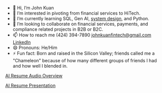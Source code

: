 - 👋 Hi, I’m John Kuan
- 👀 I’m interested in pivoting from financial services to HiTech.
- 🌱 I’m currently learning SQL, Gen AI, [system design](https://www.amazon.com/System-Design-Interview-insiders-Second/dp/B08CMF2CQF), and Python.
- 💞️ I’m looking to collaborate on financial services, payments, and compliance related projects in B2B or B2C.
- 📫 How to reach me (424) 394-7890 johnkuanfintech@gmail.com [LinkedIn](https://www.linkedin.com/in/johnkuan/)
- 😄 Pronouns: He/Him
- ⚡ Fun fact: Born and raised in the Silicon Valley; friends called me a "Chameleon" because of how many different groups of friends I had and how well I blended in.

[AI Resume Audio Overview](https://notebooklm.google.com/notebook/ae6fd5ab-514a-4f84-8622-99359341a48e/audio)

[AI Resume Presentation](https://gamma.app/docs/John-Kuan-Strategic-Program-Management-in-Finance-ptd5tfn13yvunmp)

<!---
johnkuanfintech/johnkuanfintech is a ✨ special ✨ repository because its `README.md` (this file) appears on your GitHub profile.
You can click the Preview link to take a look at your changes.
--->
